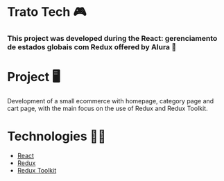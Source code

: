# Trato Tech 🎮


### This project was developed during the React: gerenciamento de estados globais com Redux offered by Alura 👾

# Project 🖥️

Development of a small ecommerce with homepage, category page and cart page, with the main focus on the use of Redux and Redux Toolkit.

# Technologies 👩‍💻

- [React](https://pt-br.reactjs.org/)
- [Redux](https://redux.js.org/)
- [Redux Toolkit](https://redux-toolkit.js.org/)
